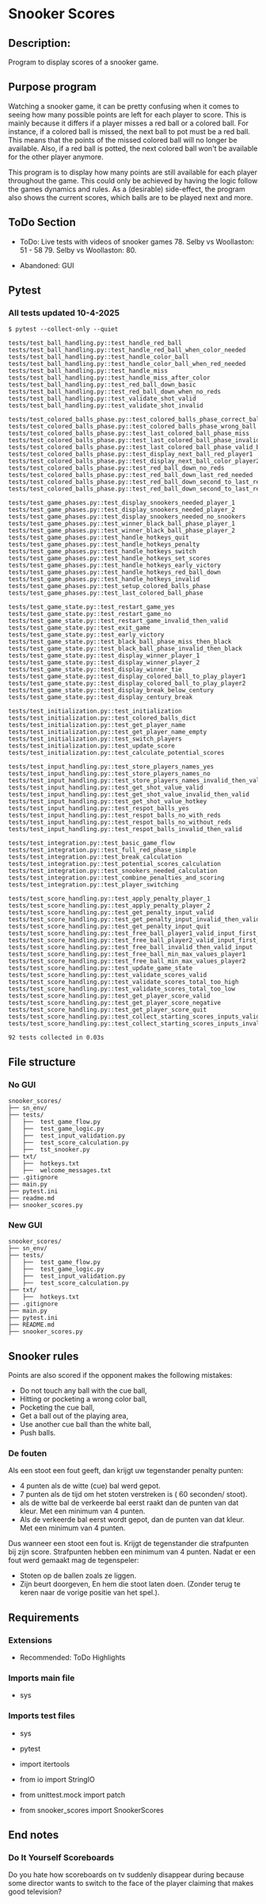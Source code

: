 # Snooker Scores


## Description:
Program to display scores of a snooker game.


## Purpose program
Watching a snooker game, it can be pretty confusing when it comes to seeing how many possible points are left for each player to score. This is mainly because it differs if a player misses a red ball or a colored ball. For instance, if a colored ball is missed, the next ball to pot must be a red ball. This means that the points of the missed colored ball will no longer be available. Also, if a red ball is potted, the next colored ball won't be available for the other player anymore.

This program is to display how many points are still available for each player throughout the game. This could only be achieved by having the logic follow the games dynamics and rules. As a (desirable) side-effect, the program also shows the current scores, which balls are to be played next and more. 


## ToDo Section

- ToDo: Live tests with videos of snooker games
    78. Selby vs Woollaston: 51 - 58
    79. Selby vs Woollaston: 
    80. 

- Abandoned: GUI


## Pytest

### All tests updated 10-4-2025
```
$ pytest --collect-only --quiet

tests/test_ball_handling.py::test_handle_red_ball
tests/test_ball_handling.py::test_handle_red_ball_when_color_needed
tests/test_ball_handling.py::test_handle_color_ball
tests/test_ball_handling.py::test_handle_color_ball_when_red_needed
tests/test_ball_handling.py::test_handle_miss
tests/test_ball_handling.py::test_handle_miss_after_color
tests/test_ball_handling.py::test_red_ball_down_basic
tests/test_ball_handling.py::test_red_ball_down_when_no_reds
tests/test_ball_handling.py::test_validate_shot_valid
tests/test_ball_handling.py::test_validate_shot_invalid

tests/test_colored_balls_phase.py::test_colored_balls_phase_correct_ball
tests/test_colored_balls_phase.py::test_colored_balls_phase_wrong_ball
tests/test_colored_balls_phase.py::test_last_colored_ball_phase_miss
tests/test_colored_balls_phase.py::test_last_colored_ball_phase_invalid_ball
tests/test_colored_balls_phase.py::test_last_colored_ball_phase_valid_ball
tests/test_colored_balls_phase.py::test_display_next_ball_red_player1
tests/test_colored_balls_phase.py::test_display_next_ball_color_player2
tests/test_colored_balls_phase.py::test_red_ball_down_no_reds
tests/test_colored_balls_phase.py::test_red_ball_down_last_red_needed
tests/test_colored_balls_phase.py::test_red_ball_down_second_to_last_red_player_1
tests/test_colored_balls_phase.py::test_red_ball_down_second_to_last_red_player_2

tests/test_game_phases.py::test_display_snookers_needed_player_1
tests/test_game_phases.py::test_display_snookers_needed_player_2
tests/test_game_phases.py::test_display_snookers_needed_no_snookers
tests/test_game_phases.py::test_winner_black_ball_phase_player_1
tests/test_game_phases.py::test_winner_black_ball_phase_player_2
tests/test_game_phases.py::test_handle_hotkeys_quit
tests/test_game_phases.py::test_handle_hotkeys_penalty
tests/test_game_phases.py::test_handle_hotkeys_switch
tests/test_game_phases.py::test_handle_hotkeys_set_scores
tests/test_game_phases.py::test_handle_hotkeys_early_victory
tests/test_game_phases.py::test_handle_hotkeys_red_ball_down
tests/test_game_phases.py::test_handle_hotkeys_invalid
tests/test_game_phases.py::test_setup_colored_balls_phase
tests/test_game_phases.py::test_last_colored_ball_phase

tests/test_game_state.py::test_restart_game_yes
tests/test_game_state.py::test_restart_game_no
tests/test_game_state.py::test_restart_game_invalid_then_valid
tests/test_game_state.py::test_exit_game
tests/test_game_state.py::test_early_victory
tests/test_game_state.py::test_black_ball_phase_miss_then_black
tests/test_game_state.py::test_black_ball_phase_invalid_then_black
tests/test_game_state.py::test_display_winner_player_1
tests/test_game_state.py::test_display_winner_player_2
tests/test_game_state.py::test_display_winner_tie
tests/test_game_state.py::test_display_colored_ball_to_play_player1
tests/test_game_state.py::test_display_colored_ball_to_play_player2
tests/test_game_state.py::test_display_break_below_century
tests/test_game_state.py::test_display_century_break

tests/test_initialization.py::test_initialization
tests/test_initialization.py::test_colored_balls_dict
tests/test_initialization.py::test_get_player_name
tests/test_initialization.py::test_get_player_name_empty
tests/test_initialization.py::test_switch_players
tests/test_initialization.py::test_update_score
tests/test_initialization.py::test_calculate_potential_scores

tests/test_input_handling.py::test_store_players_names_yes
tests/test_input_handling.py::test_store_players_names_no
tests/test_input_handling.py::test_store_players_names_invalid_then_valid
tests/test_input_handling.py::test_get_shot_value_valid
tests/test_input_handling.py::test_get_shot_value_invalid_then_valid
tests/test_input_handling.py::test_get_shot_value_hotkey
tests/test_input_handling.py::test_respot_balls_yes
tests/test_input_handling.py::test_respot_balls_no_with_reds
tests/test_input_handling.py::test_respot_balls_no_without_reds
tests/test_input_handling.py::test_respot_balls_invalid_then_valid

tests/test_integration.py::test_basic_game_flow
tests/test_integration.py::test_full_red_phase_simple
tests/test_integration.py::test_break_calculation
tests/test_integration.py::test_potential_scores_calculation
tests/test_integration.py::test_snookers_needed_calculation
tests/test_integration.py::test_combine_penalties_and_scoring
tests/test_integration.py::test_player_switching

tests/test_score_handling.py::test_apply_penalty_player_1
tests/test_score_handling.py::test_apply_penalty_player_2
tests/test_score_handling.py::test_get_penalty_input_valid
tests/test_score_handling.py::test_get_penalty_input_invalid_then_valid
tests/test_score_handling.py::test_get_penalty_input_quit
tests/test_score_handling.py::test_free_ball_player1_valid_input_first_try
tests/test_score_handling.py::test_free_ball_player2_valid_input_first_try
tests/test_score_handling.py::test_free_ball_invalid_then_valid_input
tests/test_score_handling.py::test_free_ball_min_max_values_player1
tests/test_score_handling.py::test_free_ball_min_max_values_player2
tests/test_score_handling.py::test_update_game_state
tests/test_score_handling.py::test_validate_scores_valid
tests/test_score_handling.py::test_validate_scores_total_too_high
tests/test_score_handling.py::test_validate_scores_total_too_low
tests/test_score_handling.py::test_get_player_score_valid
tests/test_score_handling.py::test_get_player_score_negative
tests/test_score_handling.py::test_get_player_score_quit
tests/test_score_handling.py::test_collect_starting_scores_inputs_valid
tests/test_score_handling.py::test_collect_starting_scores_inputs_invalid_red_balls

92 tests collected in 0.03s
```


## File structure

### No GUI

```
snooker_scores/
├── sn_env/
├── tests/
│   ├──  test_game_flow.py
│   ├──  test_game_logic.py
│   ├──  test_input_validation.py
│   ├──  test_score_calculation.py
│   ├──  tst_snooker.py
├── txt/
│   ├──  hotkeys.txt
│   ├──  welcome_messages.txt
├── .gitignore 
├── main.py 
├── pytest.ini 
├── readme.md 
├── snooker_scores.py 

```

### New GUI

```
snooker_scores/
├── sn_env/
├── tests/
│   ├──  test_game_flow.py
│   ├──  test_game_logic.py
│   ├──  test_input_validation.py
│   ├──  test_score_calculation.py
├── txt/
│   ├──  hotkeys.txt
├── .gitignore 
├── main.py 
├── pytest.ini 
├── README.md 
├── snooker_scores.py 

```


## Snooker rules
Points are also scored if the opponent makes the following mistakes:
- Do not touch any ball with the cue ball,
- Hitting or pocketing a wrong color ball,
- Pocketing the cue ball,
- Get a ball out of the playing area,
- Use another cue ball than the white ball,
- Push balls.

### De fouten
Als een stoot een fout geeft, dan krijgt uw tegenstander penalty punten:

- 4 punten als de witte (cue) bal werd gepot.
- 7 punten als de tijd om het stoten verstreken is ( 60 seconden/ stoot).
- als de witte bal de verkeerde bal eerst raakt dan de punten van dat kleur. Met een minimum van 4 punten.
- Als de verkeerde bal eerst wordt gepot, dan de punten van dat kleur. Met een minimum van 4 punten.

Dus wanneer een stoot een fout is. Krijgt de tegenstander die strafpunten bij zijn score.
Strafpunten hebben een minimum van 4 punten.
Nadat er een fout werd gemaakt mag de tegenspeler:

- Stoten op de ballen zoals ze liggen.
- Zijn beurt doorgeven, En hem die stoot laten doen. (Zonder terug te keren naar de vorige positie van het spel.).


## Requirements

### Extensions
- Recommended: ToDo Highlights

### Imports main file
- sys

### Imports test files
- sys
- pytest
- import itertools
- from io import StringIO
- from unittest.mock import patch

- from snooker_scores import SnookerScores


## End notes

### Do It Yourself Scoreboards
Do you hate how scoreboards on tv suddenly disappear during because some director wants to switch to the face of the player claiming that makes good television? 
